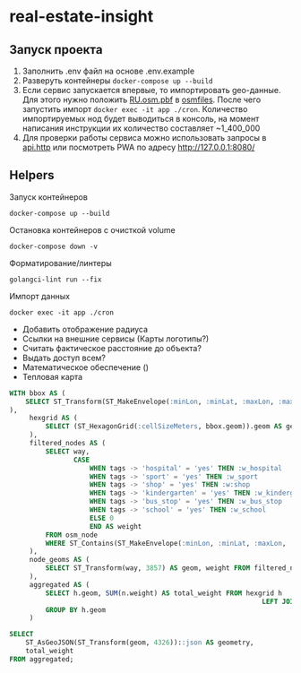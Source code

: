 # real-estate-insight

## Запуск проекта

1. Заполнить .env файл на основе .env.example
2. Разверуть контейнеры `docker-compose up --build`
3. Если сервис запускается впервые, то импортировать geo-данные. 
Для этого нужно положить [RU.osm.pbf](https://download.geofabrik.de/russia.html) в [osmfiles](osmfiles). 
После чего запустить импорт `docker exec -it app ./cron`. Количество импортируемых нод будет выводиться в консоль, 
на момент написания инструкции их количество составляет ~1_400_000
4. Для проверки работы сервиса можно использовать запросы в [api.http](http%2Fapi.http) или посмотреть PWA по адресу http://127.0.0.1:8080/


## Helpers

Запуск контейнеров
```shell
docker-compose up --build
```

Остановка контейнеров с очисткой volume
```shell
docker-compose down -v
```

Форматирование/линтеры
```shell
golangci-lint run --fix
```

Импорт данных
```shell
docker exec -it app ./cron
```

- Добавить отображение радиуса
- Ссылки на внешние сервисы (Карты логотипы?)
- Считать фактическое расстояние до объекта?
- Выдать доступ всем?
- Математическое обеспечение ()
- Тепловая карта

```sql
WITH bbox AS (
    SELECT ST_Transform(ST_MakeEnvelope(:minLon, :minLat, :maxLon, :maxLat, 4326), 3857) AS geom
),
     hexgrid AS (
         SELECT (ST_HexagonGrid(:cellSizeMeters, bbox.geom)).geom AS geom FROM bbox
     ),
     filtered_nodes AS (
         SELECT way,
                CASE
                    WHEN tags -> 'hospital' = 'yes' THEN :w_hospital
                    WHEN tags -> 'sport' = 'yes' THEN :w_sport
                    WHEN tags -> 'shop' = 'yes' THEN :w:shop
                    WHEN tags -> 'kindergarten' = 'yes' THEN :w_kindergarten
                    WHEN tags -> 'bus_stop' = 'yes' THEN :w_bus_stop
                    WHEN tags -> 'school' = 'yes' THEN :w_school
                    ELSE 0
                    END AS weight
         FROM osm_node
         WHERE ST_Contains(ST_MakeEnvelope(:minLon, :minLat, :maxLon, :maxLat, 4326), way)
     ),
     node_geoms AS (
         SELECT ST_Transform(way, 3857) AS geom, weight FROM filtered_nodes WHERE weight > 0
     ),
     aggregated AS (
         SELECT h.geom, SUM(n.weight) AS total_weight FROM hexgrid h
                                                               LEFT JOIN node_geoms n  ON ST_Intersects(h.geom, n.geom)
         GROUP BY h.geom
     )

SELECT
    ST_AsGeoJSON(ST_Transform(geom, 4326))::json AS geometry,
    total_weight
FROM aggregated;

```